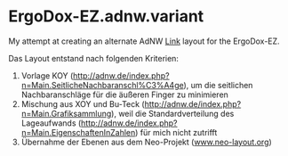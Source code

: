 # ErgoDox-EZ.adnw.variant

My attempt at creating an alternate AdNW <a href="http://www.adnw.de">Link</a> layout for the ErgoDox-EZ.

Das Layout entstand nach folgenden Kriterien:
1. Vorlage KOY (http://adnw.de/index.php?n=Main.SeitlicheNachbaranschl%C3%A4ge), um die seitlichen Nachbaranschläge für die äußeren Finger zu minimieren
2. Mischung aus XOY und Bu-Teck (http://adnw.de/index.php?n=Main.Grafiksammlung), weil die Standardverteilung des Lageaufwands (http://adnw.de/index.php?n=Main.EigenschaftenInZahlen) für mich nicht zutrifft
3. Übernahme der Ebenen aus dem Neo-Projekt (www.neo-layout.org)
